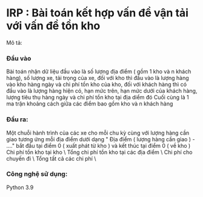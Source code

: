 # IRP : Bài toán kết hợp vấn đề vận tải với vấn đề tồn kho
Mô tả:
### Đầu vào
Bài toán nhận dữ liệu đầu vào là số lượng địa điểm ( gồm 1 kho và n khách hàng), số lượng xe, tải trọng của xe, đối với kho thì đầu vào là lượng hàng vào kho hàng ngày và chi phí tồn kho của kho, đối với khách hàng thì có đầu vào là lượng hàng hiện có, hạn mức trên, hạn mức dưới của khách hàng, lượng tiêu thụ hàng ngày và chi phí tồn kho tại địa diểm đó
Cuối cùng là 1 ma trận khoảng cách giữa các điểm bao gồm kho và n khách hàng
### Đầu ra:
Một chuỗi hành trình của các xe cho mỗi chu kỳ cùng với lượng hàng cần giao tương ứng mỗi địa điểm dưới dạng " Địa điểm ( lượng hàng cần giao ) - ...." bắt đầu tại điểm 0 ( xuất phát từ kho ) và kết thúc tại điểm 0 ( về kho )
Chi phí tồn kho tại kho \\
Tổng chi phí tồn kho tại các địa điểm \\
Chi phí cho chuyến đi \\
Tổng tất cả các chi phí \\
### Công nghệ sử dụng:
Python 3.9
